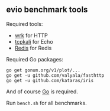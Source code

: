 ## evio benchmark tools

Required tools:

- [wrk](https://github.com/wg/wrk) for HTTP
- [tcpkali](https://github.com/machinezone/tcpkali) for Echo
- [Redis](http://redis.io) for Redis


Required Go packages:

```
go get gonum.org/v1/plot/...
go get -u github.com/valyala/fasthttp
go get -u github.com/kataras/iris
```

And of course [Go](https://golang.org) is required.

Run `bench.sh` for all benchmarks.

